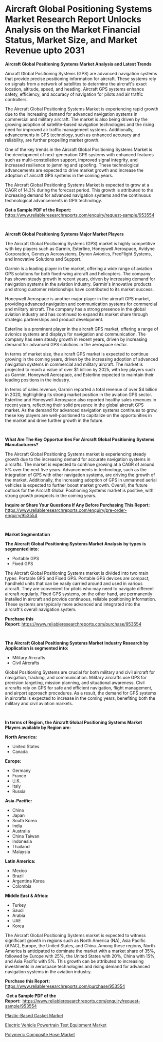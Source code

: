<p><h1>Aircraft Global Positioning Systems Market Research Report Unlocks Analysis on the Market Financial Status, Market Size, and Market Revenue upto 2031</h1></p><p><strong>Aircraft Global Positioning Systems Market Analysis and Latest Trends</strong></p>
<p><p>Aircraft Global Positioning Systems (GPS) are advanced navigation systems that provide precise positioning information for aircraft. These systems rely on signals from a network of satellites to determine the aircraft's exact location, altitude, speed, and heading. Aircraft GPS systems enhance safety, efficiency, and accuracy of navigation for pilots and air traffic controllers.</p><p>The Aircraft Global Positioning Systems Market is experiencing rapid growth due to the increasing demand for advanced navigation systems in commercial and military aircraft. The market is also being driven by the growing adoption of satellite-based navigation technologies and the rising need for improved air traffic management systems. Additionally, advancements in GPS technology, such as enhanced accuracy and reliability, are further propelling market growth.</p><p>One of the key trends in the Aircraft Global Positioning Systems Market is the development of next-generation GPS systems with enhanced features such as multi-constellation support, improved signal integrity, and increased resilience to jamming and spoofing. These technological advancements are expected to drive market growth and increase the adoption of aircraft GPS systems in the coming years.</p><p>The Aircraft Global Positioning Systems Market is expected to grow at a CAGR of 14.3% during the forecast period. This growth is attributed to the increasing demand for advanced navigation systems and the continuous technological advancements in GPS technology.</p></p>
<p><strong>Get a Sample PDF of the Report:&nbsp;</strong> <a href="https://www.reliableresearchreports.com/enquiry/request-sample/953554">https://www.reliableresearchreports.com/enquiry/request-sample/953554</a></p>
<p>&nbsp;</p>
<p><strong>Aircraft Global Positioning Systems Major Market Players</strong></p>
<p><p>The Aircraft Global Positioning Systems (GPS) market is highly competitive with key players such as Garmin, Esterline, Honeywell Aerospace, Avidyne Corporation, Genesys Aerosystems, Dynon Avionics, FreeFlight Systems, and Innovative Solutions and Support.</p><p>Garmin is a leading player in the market, offering a wide range of aviation GPS solutions for both fixed-wing aircraft and helicopters. The company has shown steady growth in recent years, driven by increasing demand for navigation systems in the aviation industry. Garmin's innovative products and strong customer relationships have contributed to its market success.</p><p>Honeywell Aerospace is another major player in the aircraft GPS market, providing advanced navigation and communication systems for commercial and military aircraft. The company has a strong presence in the global aviation industry and has continued to expand its market share through strategic partnerships and product development.</p><p>Esterline is a prominent player in the aircraft GPS market, offering a range of avionics systems and displays for navigation and communication. The company has seen steady growth in recent years, driven by increasing demand for advanced GPS solutions in the aerospace sector.</p><p>In terms of market size, the aircraft GPS market is expected to continue growing in the coming years, driven by the increasing adoption of advanced navigation systems in commercial and military aircraft. The market is projected to reach a value of over $1 billion by 2025, with key players such as Garmin, Honeywell Aerospace, and Esterline expected to maintain their leading positions in the industry.</p><p>In terms of sales revenue, Garmin reported a total revenue of over $4 billion in 2020, highlighting its strong market position in the aviation GPS sector. Esterline and Honeywell Aerospace also reported healthy sales revenues in recent years, reflecting their solid presence in the global aircraft GPS market. As the demand for advanced navigation systems continues to grow, these key players are well-positioned to capitalize on the opportunities in the market and drive further growth in the future.</p></p>
<p>&nbsp;</p>
<p><strong>What Are The Key Opportunities For Aircraft Global Positioning Systems Manufacturers?</strong></p>
<p><p>The Aircraft Global Positioning Systems market is experiencing steady growth due to the increasing demand for accurate navigation systems in aircrafts. The market is expected to continue growing at a CAGR of around 5% over the next five years. Advancements in technology, such as the integration of GPS with other navigation systems, are driving the growth of the market. Additionally, the increasing adoption of GPS in unmanned aerial vehicles is expected to further boost market growth. Overall, the future outlook for the Aircraft Global Positioning Systems market is positive, with strong growth prospects in the coming years.</p></p>
<p><strong>Inquire or Share Your Questions If Any Before Purchasing This Report:</strong> <a href="https://www.reliableresearchreports.com/enquiry/pre-order-enquiry/953554">https://www.reliableresearchreports.com/enquiry/pre-order-enquiry/953554</a></p>
<p>&nbsp;</p>
<p><strong>Market Segmentation</strong></p>
<p><strong>The Aircraft Global Positioning Systems Market Analysis by types is segmented into:</strong></p>
<p><ul><li>Portable GPS</li><li>Fixed GPS</li></ul></p>
<p><p>The Aircraft Global Positioning Systems market is divided into two main types: Portable GPS and Fixed GPS. Portable GPS devices are compact, handheld units that can be easily carried around and used in various aircraft. They are convenient for pilots who may need to navigate different aircraft regularly. Fixed GPS systems, on the other hand, are permanently installed in aircraft and provide continuous, reliable positioning information. These systems are typically more advanced and integrated into the aircraft's overall navigation system.</p></p>
<p><strong>Purchase this Report:&nbsp;</strong><a href="https://www.reliableresearchreports.com/purchase/953554">https://www.reliableresearchreports.com/purchase/953554</a></p>
<p>&nbsp;</p>
<p><strong>The Aircraft Global Positioning Systems Market Industry Research by Application is segmented into:</strong></p>
<p><ul><li>Military Aircrafts</li><li>Civil Aircrafts</li></ul></p>
<p><p>Global Positioning Systems are crucial for both military and civil aircraft for navigation, tracking, and communication. Military aircrafts use GPS for precision targeting, mission planning, and situational awareness. Civil aircrafts rely on GPS for safe and efficient navigation, flight management, and airport approach procedures. As a result, the demand for GPS systems in aircrafts is expected to increase in the coming years, benefiting both the military and civil aviation markets.</p></p>
<p>&nbsp;</p>
<p><strong>In terms of Region, the Aircraft Global Positioning Systems Market Players available by Region are:</strong></p>
<p>
    <p> <strong> North America: </strong>
        <ul>
            <li>United States</li>
            <li>Canada</li>
        </ul>
        </p> 
    <p> <strong> Europe: </strong>
        <ul>
            <li>Germany</li>
            <li>France</li>
            <li>U.K.</li>
            <li>Italy</li>
            <li>Russia</li>
        </ul>
        </p> 
    <p> <strong> Asia-Pacific: </strong>
        <ul>
            <li>China</li>
            <li>Japan</li>
            <li>South Korea</li>
            <li>India</li>
            <li>Australia</li>
            <li>China Taiwan</li>
            <li>Indonesia</li>
            <li>Thailand</li>
            <li>Malaysia</li>
        </ul>
        </p> 
    <p> <strong> Latin America: </strong>
        <ul>
            <li>Mexico</li>
            <li>Brazil</li>
            <li>Argentina Korea</li>
            <li>Colombia</li>
        </ul>
        </p> 
    <p> <strong> Middle East & Africa: </strong>
        <ul>
            <li>Turkey</li>
            <li>Saudi</li>
            <li>Arabia</li>
            <li>UAE</li>
            <li>Korea</li>
        </ul>
    </p>
    </p>
<p><p>The Aircraft Global Positioning Systems market is expected to witness significant growth in regions such as North America (NA), Asia Pacific (APAC), Europe, the United States, and China. Among these regions, North America is anticipated to dominate the market with a market share of 35%, followed by Europe with 25%, the United States with 20%, China with 15%, and Asia Pacific with 5%. This growth can be attributed to increasing investments in aerospace technologies and rising demand for advanced navigation systems in the aviation industry.</p></p>
<p><strong>Purchase this Report: </strong><a href="https://www.reliableresearchreports.com/purchase/953554">https://www.reliableresearchreports.com/purchase/953554</a></p>
<p>&nbsp;<strong>Get a Sample PDF of the Report:&nbsp;&nbsp;</strong><a href="https://www.reliableresearchreports.com/enquiry/request-sample/953554">https://www.reliableresearchreports.com/enquiry/request-sample/953554</a></p>
<p><strong></strong></p>
<p><p><a href="https://view.publitas.com/reportprime-1/plastic-based-gasket-market-provides-a-comprehensive-analysis-including-a-macro-overview-of-the-market-as-well-as-micro-details-such-as-market-size-and-competitive-landscape/">Plastic-Based Gasket Market</a></p><p><a href="https://github.com/arionmp/Market-Research-Report-List-2/blob/main/electric-vehicle-powertrain-test-equipment-market.md">Electric Vehicle Powertrain Test Equipment Market</a></p><p><a href="https://view.publitas.com/reportprime-1/polymeric-composite-hose-market-analysis-examines-its-scope-on-growth-opportunities-and-forecasted-trends-spanning-from-2023-to-2030/">Polymeric Composite Hose Market</a></p></p>